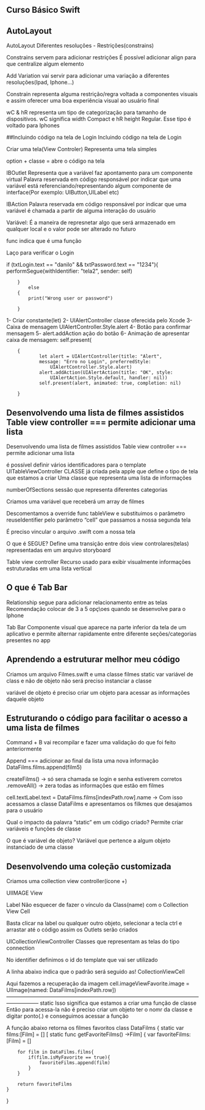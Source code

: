 
## Curso Básico Swift





## AutoLayout
AutoLayout
Diferentes resoluções - Restrições(constrains)

Constrains servem para adicionar restrições 
É possível adicionar align para que centralize algum elemento

Add Variation vai servir para adicionar uma variação a diferentes resoluções(Ipad, Iphone…)

Constrain representa alguma restrição/regra voltada a componentes visuais e assim oferecer uma boa experiência visual ao usuário final

wC & hR representa um tipo de categorização para tamanho de dispositivos. wC significa width Compact e hR height Regular. Esse tipo é voltado para Iphones

##Incluindo código na tela de Login
Incluindo código na tela de Login

Criar uma tela(View Controler)
Representa uma tela simples

option + classe = abre o código na tela

IBOutlet 
Representa que a variável faz apontamento para um componente virtual
Palavra reservada em código responsável por indicar que uma variável está referenciando/representando algum componente de interface(Por exemplo: UIButton,UILabel etc)

IBAction
Palavra reservada em código responsável por indicar que uma variável é chamada a partir de alguma interação do usuário

Variável: É a maneira de represnetar algo que será armazenado em qualquer local e o valor pode ser alterado no futuro

func indica que é uma função


Laço para verificar o Login

 if (txtLogin.text == "danilo" && txtPassword.text == "1234"){
            performSegue(withIdentifier: "tela2", sender: self)
            
        }
            else
        {
            print("Wrong user or password")
            
        }


1- Criar constante(let)
2- UIAlertController classe oferecida pelo Xcode
3- Caixa de mensagem UIAlertController.Style.alert
4- Botão para confirmar mensagem 
5- alert.addAction ação do botão
6- Animação de apresentar caixa de mensagem: self.present(

		{
                let alert = UIAlertController(title: "Alert",
                message: "Erro no Login", preferredStyle:
                    UIAlertController.Style.alert)
                alert.addAction(UIAlertAction(title: "OK", style:
                    UIAlertAction.Style.default, handler: nil))
                self.present(alert, animated: true, completion: nil)
            
        }
## Desenvolvendo uma lista de filmes assistidos Table view controller === permite adicionar uma lista

Desenvolvendo uma lista de filmes assistidos
Table view controller === permite adicionar uma lista

é possível definir vários identificadores para o template
UITableViewController 
CLASSE já criada pela apple que define o tipo de tela que estamos a criar
Uma classe que representa uma lista de informações


numberOfSections sessão que representa diferentes categorias


Criamos uma variável que receberá um array de filmes

Descomentamos a override func tableView e substituimos o parâmetro reuseIdentifier pelo parâmetro “cell” que passamos a nossa segunda tela

É preciso vincular o arquivo .swift com a nossa tela

O que é SEGUE?
Define uma transição entre dois view controlares(telas) representadas em um arquivo storyboard

Table view controller
Recurso usado para exibir visualmente informações estruturadas em uma lista vertical
## O que é Tab Bar

Relationship segue para adicionar relacionamento entre as telas
Recomendação
colocar de 3 a 5 opç\oes quando se desenvolve para o Iphone

Tab Bar
Componente visual que aparece na parte inferior da tela de um aplicativo e permite alternar rapidamente entre diferente seções/categorias presentes no app




## Aprendendo a estruturar melhor meu código


Criamos um arquivo Filmes.swift e uma classe filmes
 static var 
variável de class e não de objeto
não será preciso instanciar a classe

variável de objeto é preciso criar um objeto para acessar as informações daquele objeto
## Estruturando o código para facilitar o acesso a uma lista de filmes 

Command + B
vai recompilar e fazer uma validação do que foi feito anteriormente

Append === adicionar ao final da lista uma nova informação
DataFilms.films.append(film5)

createFilms() -> só sera chamada se login e senha estiverem corretos
.removeAll() -> zera todas as informações que estão em filmes


cell.textLabel.text = DataFilms.films[indexPath.row].name -> Com isso acessamos a classe DataFilms e apresentamos os filkmes que desajamos para o usuário


Qual o impacto da palavra “static” em um código criado?
Permite criar variáveis e funções de classe

O que é variável de objeto? 
Variável que pertence a algum objeto instanciado de uma classe
## Desenvolvendo uma coleção customizada

Criamos uma collection view controller(ícone +)


UIIMAGE View

Label
Não esquecer de fazer o vínculo da Class(name) com o Collection View Cell

Basta clicar na label ou qualquer outro objeto, selecionar a tecla ctrl e arrastar até o código 
assim os Outlets serão criados


UICollectionViewController
Classes que representam as telas do tipo connection



No identifier definimos o id do template que vai ser utilizado

A linha abaixo indica que o padrão será seguido
as! CollectionViewCell

Aqui fazemos a recuperação da imagem
cell.imageViewFavorite.image = UIImage(named: DataFilms[indexPath.row])
——————————————————————————————————————————
static 
Isso significa que estamos a criar uma função de classe 
Então para acessa-la não é preciso criar um objeto ter o nomr da classe e digitar ponto(.)
e conseguimos acessar a função

A função abaixo retorna os filmes favoritos 
class DataFilms {
    static var films:[Film] = []
    [
    static func getFavoriteFilms() ->Film] {
        var favoriteFilms:[Film] = []
        
        for film in DataFilms.films{
            if(film.isMyFavorite == true){
                favoriteFilms.append(film)
            }
        }
        
        return favoriteFilms
    }
    
}